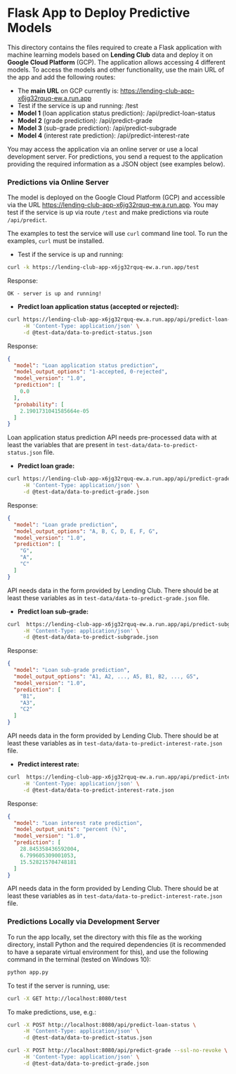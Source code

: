 # Flask App to Deploy Predictive Models

This directory contains the files required to create a Flask application with machine learning models based on **Lending Club** data and deploy it on **Google Cloud Platform** (GCP). The application allows accessing 4 different models.
To access the models and other functionality, use the main URL of the app and add the following routes:

- The **main URL** on GCP currently is: <https://lending-club-app-x6jg32rquq-ew.a.run.app> 
- Test if the service is up and running: /test 
- **Model 1** (loan application status prediction): /api/predict-loan-status
- **Model 2** (grade prediction): /api/predict-grade
- **Model 3** (sub-grade prediction): /api/predict-subgrade
- **Model 4** (interest rate prediction): /api/predict-interest-rate


You may access the application via an online server or use a local development server.
For predictions, you send a request to the application providing the required information as a JSON object (see examples below).


### Predictions via Online Server

The model is deployed on the Google Cloud Platform (GCP) and accessible via the URL <https://lending-club-app-x6jg32rquq-ew.a.run.app>. 
You may test if the service is up via route `/test` and make predictions via route `/api/predict`. 


The examples to test the service will use `curl` command line tool.
To run the examples, `curl` must be installed.

- Test if the service is up and running:

```bash
curl -k https://lending-club-app-x6jg32rquq-ew.a.run.app/test
```

Response:

```
OK - server is up and running!
```

- **Predict loan application status (accepted or rejected):**


```bash
curl https://lending-club-app-x6jg32rquq-ew.a.run.app/api/predict-loan-status --ssl-no-revoke \
     -H 'Content-Type: application/json' \
     -d @test-data/data-to-predict-status.json
```

Response:

```json
{
  "model": "Loan application status prediction",
  "model_output_options": "1-accepted, 0-rejected",
  "model_version": "1.0",
  "prediction": [
    0.0
  ],
  "probability": [
    2.1901731041585664e-05
  ]
}
```

Loan application status prediction API needs pre-processed data with at least the variables that are present in `test-data/data-to-predict-status.json` file.


- **Predict loan grade:**

```bash
curl https://lending-club-app-x6jg32rquq-ew.a.run.app/api/predict-grade --ssl-no-revoke \
     -H 'Content-Type: application/json' \
     -d @test-data/data-to-predict-grade.json
```

Response:

```json
{
  "model": "Loan grade prediction",
  "model_output_options": "A, B, C, D, E, F, G",
  "model_version": "1.0",
  "prediction": [
    "G",
    "A",
    "C"
  ]
}
```

API needs data in the form provided by Lending Club.
There should be at least these variables as in `test-data/data-to-predict-grade.json` file.


- **Predict loan sub-grade:**

```bash
curl  https://lending-club-app-x6jg32rquq-ew.a.run.app/api/predict-subgrade --ssl-no-revoke \
     -H 'Content-Type: application/json' \
     -d @test-data/data-to-predict-subgrade.json
```

Response:

```json
{
  "model": "Loan sub-grade prediction",
  "model_output_options": "A1, A2, ..., A5, B1, B2, ..., G5",
  "model_version": "1.0",
  "prediction": [
    "B1",
    "A3",
    "C2"
  ]
}
```

API needs data in the form provided by Lending Club.
There should be at least these variables as in `test-data/data-to-predict-interest-rate.json` file.


- **Predict interest rate:**

```bash
curl  https://lending-club-app-x6jg32rquq-ew.a.run.app/api/predict-interest-rate --ssl-no-revoke \
     -H 'Content-Type: application/json' \
     -d @test-data/data-to-predict-interest-rate.json
```

Response:

```json
{
  "model": "Loan interest rate prediction",
  "model_output_units": "percent (%)",
  "model_version": "1.0",
  "prediction": [
    28.845358436592004,
    6.799605309001053,
    15.528215704748181
  ]
}
```

API needs data in the form provided by Lending Club.
There should be at least these variables as in `test-data/data-to-predict-interest-rate.json` file.


### Predictions Locally via Development Server

To run the app locally, set the directory with this file as the working directory, install Python and the required dependencies (it is recommended to have a separate virtual environment for this), and use the following command in the terminal (tested on Windows 10):

```bash
python app.py
```

To test if the server is running, use:
```bash
curl -X GET http://localhost:8080/test
```

To make predictions, use, e.g.:

```bash
curl -X POST http://localhost:8080/api/predict-loan-status \
     -H 'Content-Type: application/json' \
     -d @test-data/data-to-predict-status.json
```

```bash
curl -X POST http://localhost:8080/api/predict-grade --ssl-no-revoke \
     -H 'Content-Type: application/json' \
     -d @test-data/data-to-predict-grade.json
```

